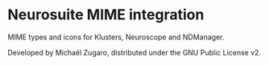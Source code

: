 Neurosuite MIME integration
===========================

MIME types and icons for Klusters, Neuroscope and NDManager.

Developed by Michaël Zugaro, distributed under the GNU Public License v2.
